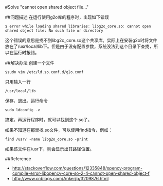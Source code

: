 #Solve "cannot open shared object file..."

##问题描述
在运行使用g2o库的程序时，出现如下错误  
```
$ error while loading shared libraries: libg2o_core.so: cannot open shared object file: No such file or directory
```
这个错误的意思是找不到libg2o_core.so这个共享库，实际上在安装g2o时将文件放在了/usr/local/lib下。但是由于没有配置参数，系统没法到这个目录下查找，所以在运行时报错。  

##解决办法
创建一个文件
```
$sudo vim /etc/ld.so.conf.d/g2o.conf
```
只用输入一行
```
/usr/local/lib
```
保存，退出。运行命令
```
sudo ldconfig -v
```
搞定。再运行程序时，就可以找到这个.so了。  

如果不知道在那里找.so文件，可以使用find指令，例如：
```
find /usr/ -name libg2o_core.so -print
```
如果该文件在/usr下，则会显示出其路径位置。

##Reference
* http://stackoverflow.com/questions/12335848/opencv-program-compile-error-libopencv-core-so-2-4-cannot-open-shared-object-f  
* http://www.cnblogs.com/Anker/p/3209876.html
